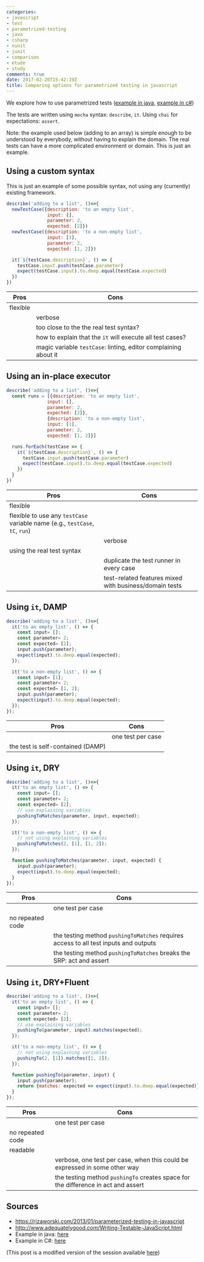 ```yaml
---
categories:
- javascript
- test
- parametrized-testing
- java
- csharp
- nunit
- junit
- comparison
- etude
- study
comments: true
date: 2017-02-26T15:42:19Z
title: Comparing options for parametrized testing in javascript
---
```


We explore how to use parametrized tests ([example in java][example-java], [example in c#][example-csharp])

The tests are written using `mocha` syntax: `describe`, `it`. Using `chai` for expectations: `assert`.

Note: the example used below (adding to an array) is simple enough to be understood by everybody, without having to explain the domain. The real tests can have a more complicated environment or domain. This is just an example.

## Using a custom syntax

This is just an example of some possible syntax, not using any (currently) existing framework.

```javascript
describe('adding to a list', ()=>{
  newTestCase({description: 'to an empty list',
               input: [],
               parameter: 2,
               expected: [2]})
  newTestCase({description: 'to a non-empty list',
               input: [1],
               parameter: 2,
               expected: [1, 2]})

  it(`${testCase.description}`, () => {
    testCase.input.push(testCase.parameter)
    expect(testCase.input).to.deep.equal(testCase.expected)
  })
})
```


| Pros | Cons |
|------|-----|
|flexible||    
||verbose|    
||too close to the the real test syntax?|
||how to explain that the `it` will execute all test cases?|
||magic variable `testCase`: linting, editor complaining about it |


## Using an in-place executor

```javascript
describe('adding to a list', ()=>{
  const runs = [{description: 'to an empty list',
               input: [],
               parameter: 2,
               expected: [2]},
               {description: 'to a non-empty list',
               input: [1],
               parameter: 2,
               expected: [1, 2]}]

  runs.forEach(testCase => {
    it(`${testCase.description}`, () => {
      testCase.input.push(testCase.parameter)
      expect(testCase.input).to.deep.equal(testCase.expected)
    })
  }
})
```

| Pros | Cons |
|------|-----|
|flexible||
|flexible to use any `testCase` variable name (e.g., `testCase`, `tC`, `run`)||
||verbose|    
|using the real test syntax|
||duplicate the test runner in every case|
||test-related features mixed with business/domain tests|

## Using `it`, DAMP

```javascript
describe('adding to a list', ()=>{
  it('to an empty list', () => {
    const input= [];
    const parameter= 2;
    const expected= [2];
    input.push(parameter);
    expect(input).to.deep.equal(expected);
  });

  it('to a non-empty list', () => {
    const input= [1];
    const parameter= 2;
    const expected= [1, 2];
    input.push(parameter);
    expect(input).to.deep.equal(expected);
  });
});
```

|Pros|Cons|
|----|----|
||one test per case|
|the test is self-contained (DAMP)||


## Using `it`, DRY

```javascript
describe('adding to a list', ()=>{
  it('to an empty list', () => {
    const input= [];
    const parameter= 2;
    const expected= [2];
    // use explaining variables
    pushingToMatches(parameter, input, expected);
  });

  it('to a non-empty list', () => {
    // not using explaining variables
    pushingToMatches(2, [1], [1, 2]);
  });

  function pushingToMatches(parameter, input, expected) {
    input.push(parameter);
    expect(input).to.deep.equal(expected);
  }
});
```

|Pros|Cons|
|----|----|
||one test per case|
|no repeated code||
||the testing method `pushingToMatches` requires access to all test inputs and outputs|
||the testing method `pushingToMatches` breaks the SRP: act and assert| 

## Using `it`, DRY+Fluent

```javascript
describe('adding to a list', ()=>{
  it('to an empty list', () => {
    const input= [];
    const parameter= 2;
    const expected= [2];
    // use explaining variables
    pushingTo(parameter, input).matches(expected);
  });

  it('to a non-empty list', () => {
    // not using explaining variables
    pushingTo(2, [1]).matches([1, 2]);
  });

  function pushingTo(parameter, input) {
    input.push(parameter);
    return {matches: expected => expect(input).to.deep.equal(expected)};
  }
});
```

|Pros|Cons|
|----|----|
||one test per case|
|no repeated code||
|readable||
||verbose, one test per case, when this could be expressed in some other way|
||the testing method `pushingTo` creates space for the difference in act and assert|


## Sources

* https://rjzaworski.com/2013/01/parameterized-testing-in-javascript
* http://www.adequatelygood.com/Writing-Testable-JavaScript.html
* Example in java: [here][example-java]
* Example in C#: [here][example-csharp]


[example-java]: https://github.com/junit-team/junit4/wiki/Parameterized-tests
[example-csharp]: https://jeremybytes.blogspot.co.uk/2014/10/parameterized-tests-with-nunit.html


(This post is a modified version of the session available [here](https://github.com/alvarogarcia7/javascript-simple-sessions/blob/master/parametrized-testing/ideas.md))

